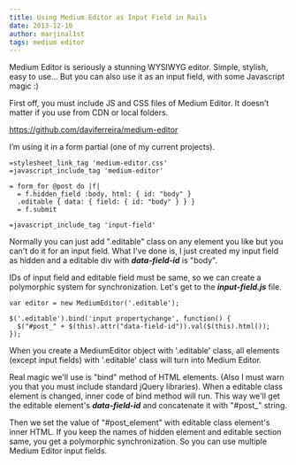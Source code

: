 ```yaml
---
title: Using Medium Editor as Input Field in Rails
date: 2013-12-10
author: marjinal1st
tags: medium editor
---
```


Medium Editor is seriously a stunning WYSIWYG editor. Simple, stylish, easy to use… But you can also use it as an input field, with some Javascript magic :)

First off, you must include JS and CSS files of Medium Editor. It doesn’t matter if you use from CDN or local folders.

<https://github.com/daviferreira/medium-editor>

I’m using it in a form partial (one of my current projects).

    =stylesheet_link_tag 'medium-editor.css'
    =javascript_include_tag 'medium-editor'

    = form_for @post do |f|
      = f.hidden_field :body, html: { id: "body" }
      .editable { data: { field: { id: "body" } } }
      = f.submit

    =javascript_include_tag 'input-field'


Normally you can just add ".editable" class on any element you like but you can't do it for an input field. What I've done is, I just created my input field as hidden and a editable div with ***data-field-id*** is "body".

IDs of input field and editable field must be same, so we can create a polymorphic system for synchronization. Let's get to the ***input-field.js*** file.

    var editor = new MediumEditor('.editable');

    $('.editable').bind('input propertychange', function() {
      $("#post_" + $(this).attr("data-field-id")).val($(this).html());
    });


When you create a MediumEditor object with '.editable' class, all elements (except input fields) with '.editable' class will turn into Medium Editor.

Real magic we'll use is "bind" method of HTML elements. (Also I must warn you that you must include standard jQuery libraries). When a editable class element is changed, inner code of bind method will run. This way we'll get the editable element's ***data-field-id*** and concatenate it with "#post_" string.

Then we set the value of "#post_element" with editable class element's inner HTML. If you keep the names of hidden element and editable section same, you get a polymorphic synchronization. So you can use multiple Medium Editor input fields.

